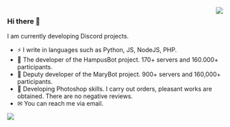 <img align='right' src="https://github-readme-stats.vercel.app/api?username=ImPlastinka&show_icons=true">

### Hi there 👋

I am currently developing Discord projects.

- ⚡ I write in languages such as Python, JS, NodeJS, PHP.
- 📖 The developer of the HampusBot project. 170+ servers and 160.000+ participants.
- 🎤 Deputy developer of the MaryBot project. 900+ servers and 160,000+ participants.
- 🎨 Developing Photoshop skills. I carry out orders, pleasant works are obtained. There are no negative reviews.
- ✉ You can reach me via email.

![](https://komarev.com/ghpvc/?username=ImPlastinka&color=blue&style=flat-square)


